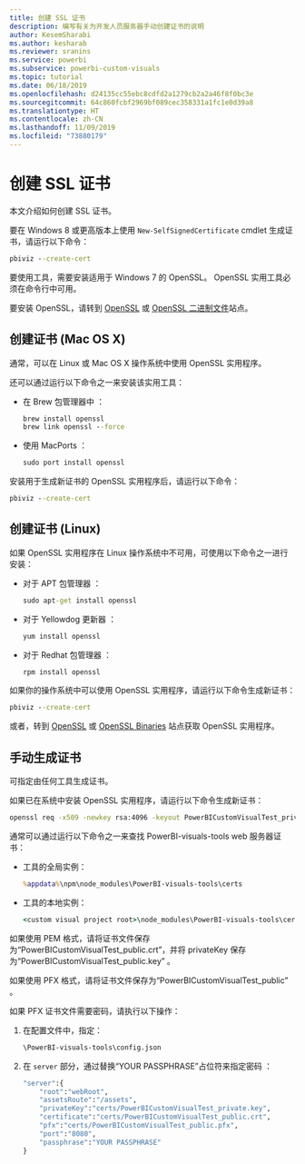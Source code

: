 ```yaml
---
title: 创建 SSL 证书
description: 编写有关为开发人员服务器手动创建证书的说明
author: KesemSharabi
ms.author: kesharab
ms.reviewer: sranins
ms.service: powerbi
ms.subservice: powerbi-custom-visuals
ms.topic: tutorial
ms.date: 06/18/2019
ms.openlocfilehash: d24135cc55ebc8cdfd2a1279cb2a2a46f8f0bc3e
ms.sourcegitcommit: 64c860fcbf2969bf089cec358331a1fc1e0d39a8
ms.translationtype: HT
ms.contentlocale: zh-CN
ms.lasthandoff: 11/09/2019
ms.locfileid: "73880179"
---
```

# <a name="create-an-ssl-certificate"></a>创建 SSL 证书

本文介绍如何创建 SSL 证书。

要在 Windows 8 或更高版本上使用 `New-SelfSignedCertificate` cmdlet 生成证书，请运行以下命令：

```cmd
pbiviz --create-cert
```

要使用工具，需要安装适用于 Windows 7 的 OpenSSL。 OpenSSL 实用工具必须在命令行中可用。

要安装 OpenSSL，请转到 [OpenSSL](https://www.openssl.org) 或 [OpenSSL 二进制文件](https://wiki.openssl.org/index.php/Binaries)站点。



## <a name="create-a-certificate-mac-os-x"></a>创建证书 (Mac OS X)

通常，可以在 Linux 或 Mac OS X 操作系统中使用 OpenSSL 实用程序。

还可以通过运行以下命令之一来安装该实用工具：
* 在 Brew 包管理器中  ：

    ```cmd
    brew install openssl
    brew link openssl --force
    ```

* 使用 MacPorts  ：

    ```cmd
    sudo port install openssl
    ```

安装用于生成新证书的 OpenSSL 实用程序后，请运行以下命令：

```cmd
pbiviz --create-cert
```

## <a name="create-a-certificate-linux"></a>创建证书 (Linux)

如果 OpenSSL 实用程序在 Linux 操作系统中不可用，可使用以下命令之一进行安装：

* 对于 APT 包管理器  ：

    ```cmd
    sudo apt-get install openssl
    ```

* 对于 Yellowdog 更新器  ：

    ```cmd
    yum install openssl
    ```

* 对于 Redhat 包管理器  ：

    ```cmd
    rpm install openssl
    ```

如果你的操作系统中可以使用 OpenSSL 实用程序，请运行以下命令生成新证书：

```cmd
pbiviz --create-cert
```

或者，转到 [OpenSSL](https://www.openssl.org) 或 [OpenSSL Binaries](https://wiki.openssl.org/index.php/Binaries) 站点获取 OpenSSL 实用程序。

## <a name="generate-the-certificate-manually"></a>手动生成证书

可指定由任何工具生成证书。

如果已在系统中安装 OpenSSL 实用程序，请运行以下命令生成新证书：

```cmd
openssl req -x509 -newkey rsa:4096 -keyout PowerBICustomVisualTest_private.key -out PowerBICustomVisualTest_public.crt -days 365
```

通常可以通过运行以下命令之一来查找 PowerBI-visuals-tools web 服务器证书：

* 工具的全局实例：

    ```cmd
    %appdata%\npm\node_modules\PowerBI-visuals-tools\certs
    ```

* 工具的本地实例：

    ```cmd
    <custom visual project root>\node_modules\PowerBI-visuals-tools\certs
    ```

如果使用 PEM 格式，请将证书文件保存为“PowerBICustomVisualTest_public.crt”，并将 privateKey 保存为“PowerBICustomVisualTest_public.key”   。

如果使用 PFX 格式，请将证书文件保存为“PowerBICustomVisualTest_public”  。

如果 PFX 证书文件需要密码，请执行以下操作：
1. 在配置文件中，指定：

    ```cmd
    \PowerBI-visuals-tools\config.json
    ```

1. 在 `server` 部分，通过替换“YOUR PASSPHRASE”占位符来指定密码  ：

    ```cmd
    "server":{
        "root":"webRoot",
        "assetsRoute":"/assets",
        "privateKey":"certs/PowerBICustomVisualTest_private.key",
        "certificate":"certs/PowerBICustomVisualTest_public.crt",
        "pfx":"certs/PowerBICustomVisualTest_public.pfx",
        "port":"8080",
        "passphrase":"YOUR PASSPHRASE"
    }
    ```
